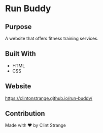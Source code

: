 # Run Buddy

## Purpose
A website that offers fitness training services.

## Built With
* HTML
* CSS

## Website
https://clintonstrange.github.io/run-buddy/

## Contribution
Made with ❤️ by Clint Strange
